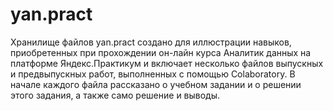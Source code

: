 # yan.pract
Хранилище файлов yan.pract создано для иллюстрации навыков, приобретенных при прохождении он-лайн курса Аналитик данных на платформе Яндекс.Практикум и включает несколько файлов выпускных и предвыпускных работ, выполненных с помощью Colaboratory. В начале каждого файла рассказано о учебном задании и о решении этого задания, а также само решение и выводы.
